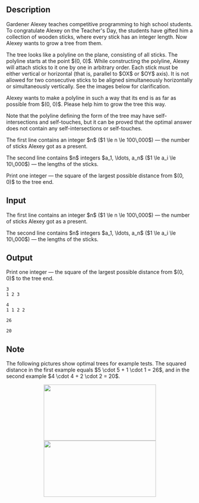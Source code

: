 ## Description

<div><p>Gardener Alexey teaches competitive programming to high school students. To congratulate Alexey on the Teacher's Day, the students have gifted him a collection of wooden sticks, where every stick has an integer length. Now Alexey wants to grow a tree from them.</p><p>The tree looks like a polyline on the plane, consisting of all sticks. The polyline starts at the point $(0, 0)$. While constructing the polyline, Alexey will attach sticks to it one by one in arbitrary order. Each stick must be either vertical or horizontal (that is, parallel to $OX$ or $OY$ axis). It is not allowed for two consecutive sticks to be aligned simultaneously horizontally or simultaneously vertically. See the images below for clarification.</p><p>Alexey wants to make a polyline in such a way that its end is as far as possible from $(0, 0)$. Please help him to grow the tree this way.</p><p>Note that the polyline defining the form of the tree may have self-intersections and self-touches, but it can be proved that the optimal answer does not contain any self-intersections or self-touches.</p></div><div class="input-specification"><p>The first line contains an integer $n$ ($1 \le n \le 100\,000$)&nbsp;— the number of sticks Alexey got as a present.</p><p>The second line contains $n$ integers $a_1, \ldots, a_n$ ($1 \le a_i \le 10\,000$) — the lengths of the sticks.</p></div><div class="output-specification"><p>Print one integer&nbsp;— the <span class="tex-font-style-bf">square</span> of the largest possible distance from $(0, 0)$ to the tree end.</p></div>

## Input

<p>The first line contains an integer $n$ ($1 \le n \le 100\,000$)&nbsp;— the number of sticks Alexey got as a present.</p><p>The second line contains $n$ integers $a_1, \ldots, a_n$ ($1 \le a_i \le 10\,000$) — the lengths of the sticks.</p>

## Output

<p>Print one integer&nbsp;— the <span class="tex-font-style-bf">square</span> of the largest possible distance from $(0, 0)$ to the tree end.</p>





```input1
3
1 2 3
```




```input2
4
1 1 2 2
```




```output1
26
```




```output2
20
```



## Note

<p>The following pictures show optimal trees for example tests. The squared distance in the first example equals $5 \cdot 5 + 1 \cdot 1 = 26$, and in the second example $4 \cdot 4 + 2 \cdot 2 = 20$.</p><center> <img class="tex-graphics" height="151px" src="file://oTwNOt8k.png" style="max-width: 100.0%;max-height: 100.0%;" width="302px"> </center><center> <img class="tex-graphics" height="151px" src="file://CJdDjk8t.png" style="max-width: 100.0%;max-height: 100.0%;" width="302px"> </center>
